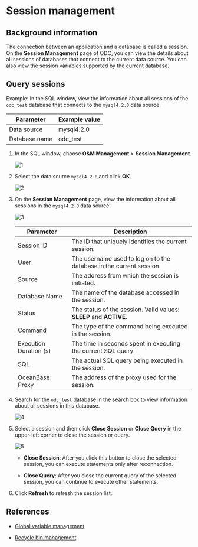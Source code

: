 # Session management

## Background information

The connection between an application and a database is called a session. On the **Session Management** page of ODC, you can view the details about all sessions of databases that connect to the current data source. You can also view the session variables supported by the current database.

## Query sessions

Example: In the SQL window, view the information about all sessions of the `odc_test` database that connects to the `mysql4.2.0` data source.

| Parameter | Example value |
| ------ | ------ |
| Data source | mysql4.2.0 |
| Database name | odc_test |

1. In the SQL window, choose **O&M Management** > **Session Management**.

   ![1](https://obbusiness-private.oss-cn-shanghai.aliyuncs.com/doc/img/odc/420/connection-management/session-mgmt-en.png)

2. Select the data source `mysql4.2.0` and click **OK**.

   ![2](https://obbusiness-private.oss-cn-shanghai.aliyuncs.com/doc/img/odc/422/400.connection-management/300.database-operation-and-maintenance/100.session-management/2.0EN.png)

3. On the **Session Management** page, view the information about all sessions in the `mysql4.2.0` data source.

   ![3](https://obbusiness-private.oss-cn-shanghai.aliyuncs.com/doc/img/odc/422/400.connection-management/300.database-operation-and-maintenance/100.session-management/3.0EN.png)

   | Parameter | Description |
   |---------|------------------|
   | Session ID | The ID that uniquely identifies the current session.  |
   | User | The username used to log on to the database in the current session.  |
   | Source | The address from which the session is initiated.  |
   | Database Name | The name of the database accessed in the session.  |
   | Status | The status of the session. Valid values: **SLEEP** and **ACTIVE**.  |
   | Command | The type of the command being executed in the session.  |
   | Execution Duration (s) | The time in seconds spent in executing the current SQL query.  |
   | SQL | The actual SQL query being executed in the session.  |
   | OceanBase Proxy | The address of the proxy used for the session.  |

4. Search for the `odc_test` database in the search box to view information about all sessions in this database.

   ![4](https://obbusiness-private.oss-cn-shanghai.aliyuncs.com/doc/img/odc/422/400.connection-management/300.database-operation-and-maintenance/100.session-management/4.0EN.png)

5. Select a session and then click **Close Session** or **Close Query** in the upper-left corner to close the session or query.

   ![5](https://obbusiness-private.oss-cn-shanghai.aliyuncs.com/doc/img/odc/422/400.connection-management/300.database-operation-and-maintenance/100.session-management/5.0EN.png)

   - **Close Session**: After you click this button to close the selected session, you can execute statements only after reconnection.

   - **Close Query**: After you close the current query of the selected session, you can continue to execute other statements.

6. Click **Refresh** to refresh the session list.


## References

- [Global variable management](../300.database-operation-and-maintenance/200.global-variable.md)

- [Recycle bin management](../300.database-operation-and-maintenance/300.recycle-bin.md)
